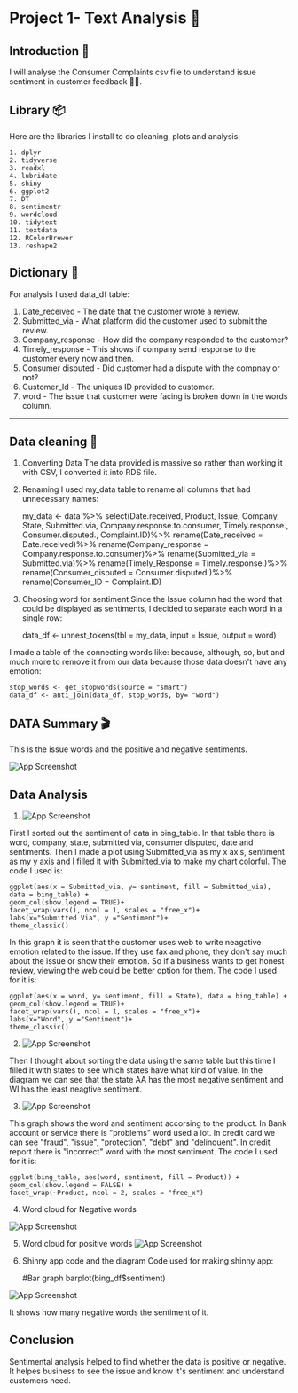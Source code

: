 
# Project 1- Text Analysis 📕




## Introduction 🪩
I will analyse the Consumer Complaints csv file to understand issue sentiment in customer feedback 🙋‍♀️. 

## Library 📦
Here are the libraries I install to do cleaning, plots and analysis:

    1. dplyr
    2. tidyverse
    3. readxl
    4. lubridate
    5. shiny
    6. ggplot2
    7. DT
    8. sentimentr
    9. wordcloud
    10. tidytext
    11. textdata
    12. RColorBrewer
    13. reshape2
## Dictionary 📖
For analysis I used data_df table:

1. Date_received - The date that the customer wrote a review.
2. Submitted_via - What platform did the customer used to submit the review.
3. Company_response - How did the company responded to the customer?
4. Timely_response - This shows if company send response to the customer every now and then.
5. Consumer disputed - Did customer had a dispute with the compnay or not?
6. Customer_Id - The uniques ID provided to customer.
7. word - The issue that customer were facing is broken down in the words column.
------

## Data cleaning 🫧
1. Converting Data
The data provided is massive so rather than working it with  CSV, I converted it into RDS file.

2. Renaming
I used my_data table to rename all columns that had unnecessary names:

    my_data <- data %>%
    select(Date.received, Product, Issue, Company, State, Submitted.via, Company.response.to.consumer, Timely.response., Consumer.disputed., Complaint.ID)%>% 
    rename(Date_received = Date.received)%>% 
    rename(Company_response = Company.response.to.consumer)%>%
    rename(Submitted_via = Submitted.via)%>% 
    rename(Timely_Response = Timely.response.)%>% 
    rename(Consumer_disputed = Consumer.disputed.)%>% 
    rename(Consumer_ID = Complaint.ID)

3. Choosing word for sentiment
Since the Issue column had the word that could be displayed as sentiments, I decided to separate each word in a single row:

    data_df <- unnest_tokens(tbl = my_data, input = Issue, output = word)

I made a table of the connecting words like: because, although, so, but and much more to remove it from our data because those data doesn't have any emotion:

    stop_words <- get_stopwords(source = "smart")
    data_df <- anti_join(data_df, stop_words, by= "word")





## DATA Summary 🎬
This is the issue words and the positive and negative sentiments.


![App Screenshot](https://github.com/stutishrestha21/Text-Analysis/blob/main/Pictures/Summary.png)








## Data Analysis

1.  ![App Screenshot](https://github.com/stutishrestha21/Text-Analysis/blob/main/Pictures/Rplot.png)  

First I sorted out the sentiment of data in bing_table. In that table there is word, company, state, submitted via, consumer disputed, date and sentiments. Then I made a plot using Submitted_via as my x axis, sentiment as my y axis and I filled it with Submitted_via to make my chart colorful. The code I used is:


    ggplot(aes(x = Submitted_via, y= sentiment, fill = Submitted_via), data = bing_table) +
    geom_col(show.legend = TRUE)+
    facet_wrap(vars(), ncol = 1, scales = "free_x")+
    labs(x="Submitted Via", y ="Sentiment")+
    theme_classic()
In this graph it is seen that the customer uses web to write neagative emotion related to the issue. If they use fax and phone, they don't say much about the issue or show their emotion. So if a business wants to get honest review, viewing the web could be better option for them.  The code I used for it is:

    ggplot(aes(x = word, y= sentiment, fill = State), data = bing_table) +
    geom_col(show.legend = TRUE)+
    facet_wrap(vars(), ncol = 1, scales = "free_x")+
    labs(x="Word", y ="Sentiment")+
    theme_classic()

2. ![App Screenshot](https://github.com/stutishrestha21/Text-Analysis/blob/main/Pictures/State.png)  

Then I thought about sorting the data using the same table but this time I filled it with states to see which states have what kind of value. In the diagram we can see that the state AA has the most negative sentiment and WI has the least neagtive sentiment. 




3. ![App Screenshot](https://github.com/stutishrestha21/Text-Analysis/blob/main/Pictures/Word%2C%20sentiment.png)


This graph shows the word and sentiment accorsing to the product. In Bank account or service there is "problems" word used a lot. In credit card we can see "fraud", "issue", "protection", "debt" and "delinquent". In credit report there is "incorrect" word with the most sentiment. The code I used for it is: 

    ggplot(bing_table, aes(word, sentiment, fill = Product)) +
    geom_col(show.legend = FALSE) +
    facet_wrap(~Product, ncol = 2, scales = "free_x")

4. Word cloud for Negative words

![App Screenshot](https://github.com/stutishrestha21/Text-Analysis/blob/main/Pictures/Negative%20cloud.png)

5. Word cloud for positive words
![App Screenshot](https://github.com/stutishrestha21/Text-Analysis/blob/main/Pictures/Positive%20cloud.png)

6. Shinny app code and the diagram
Code used for making shinny app:

    
    #Bar graph
    barplot(bing_df$sentiment)

    
![App Screenshot](https://github.com/stutishrestha21/Text-Analysis/blob/main/Pictures/Shinny.png)

It shows how many negative words the sentiment of it.

## Conclusion

Sentimental analysis helped to find whether the data is positive or negative. It helpes business to see the issue and know it's sentiment and understand customers need.
